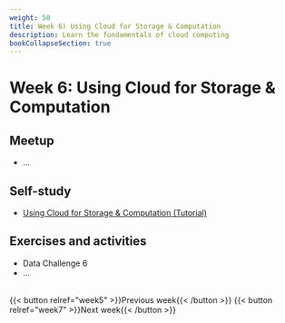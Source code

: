 ```yaml
---
weight: 50
title: Week 6) Using Cloud for Storage & Computation
description: Learn the fundamentals of cloud computing
bookCollapseSection: true
---
```


# Week 6: Using Cloud for Storage & Computation

## Meetup
- ...

## Self-study
- [Using Cloud for Storage & Computation (Tutorial)](docs/tutorials/cloud-storage-computation)

## Exercises and activities
- Data Challenge 6
- ...

<br>
{{< button relref="week5" >}}Previous week{{< /button >}}
{{< button relref="week7" >}}Next week{{< /button >}}
